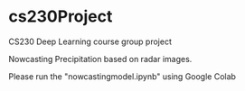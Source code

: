 # cs230Project
 CS230 Deep Learning course group project

 Nowcasting Precipitation based on radar images.

 Please run the "nowcastingmodel.ipynb" using Google Colab
